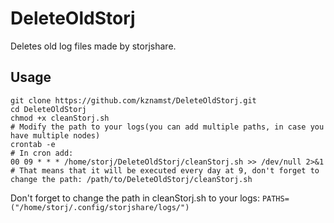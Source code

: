 # DeleteOldStorj 
Deletes old log files made by storjshare.

## Usage
```console
git clone https://github.com/kznamst/DeleteOldStorj.git
cd DeleteOldStorj
chmod +x cleanStorj.sh
# Modify the path to your logs(you can add multiple paths, in case you have multiple nodes)
crontab -e
# In cron add: 
00 09 * * * /home/storj/DeleteOldStorj/cleanStorj.sh >> /dev/null 2>&1
# That means that it will be executed every day at 9, don't forget to change the path: /path/to/DeleteOldStorj/cleanStorj.sh 
```
Don't forget to change the path in cleanStorj.sh to your logs: `PATHS=("/home/storj/.config/storjshare/logs/")`
